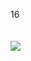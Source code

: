 16
<br><br><br>
![](https://github-readme-stats.vercel.app/api/wakatime?username=not_a_cow&layout=compact&theme=transparent)
